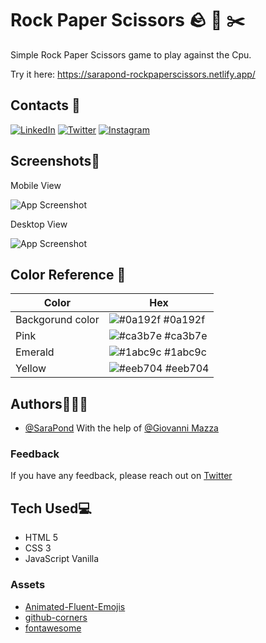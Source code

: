 
# Rock Paper Scissors 🪨 📄 ✂️

Simple Rock Paper Scissors game to play against the Cpu.

Try it here: https://sarapond-rockpaperscissors.netlify.app/

## Contacts 🔗
<p>
<a href="https://www.linkedin.com/in/saracalandrino/"><img src="https://img.shields.io/badge/linkedin-%230077B5.svg?style=flat-square&amp;logo=linkedin&amp;logoColor=white" alt="LinkedIn"></a>
<a href="https://twitter.com/SaraPondCodes"><img src="https://img.shields.io/badge/Twitter-%231DA1F2.svg?style=flat-square&amp;logo=Twitter&amp;logoColor=white" alt="Twitter"></a>
<a href="https://www.instagram.com/sarapondcodes/"><img src="https://img.shields.io/badge/Instagram-%23E4405F.svg?style=flat-square&amp;logo=Instagram&amp;logoColor=white" alt="Instagram"></a></p>


## Screenshots📸
Mobile View

![App Screenshot](https://user-images.githubusercontent.com/122526500/226187852-c4d0e199-8e48-49dc-9677-35835153059f.png)

Desktop View

![App Screenshot](https://user-images.githubusercontent.com/122526500/226187840-eeaabc09-8d19-4c00-9295-89027697dc03.png)



## Color Reference 🎨

| Color             | Hex                                                                |
| ----------------- | ------------------------------------------------------------------ |
| Backgorund color | ![#0a192f](https://via.placeholder.com/10/0a192f?text=+) #0a192f |
| Pink  | ![#ca3b7e](https://via.placeholder.com/10/ca3b7ef?text=+) #ca3b7e |
| Emerald | ![#1abc9c](https://via.placeholder.com/10/1abc9cf?text=+) #1abc9c |
| Yellow | ![#eeb704](https://via.placeholder.com/10/eeb704f?text=+) #eeb704 |


## Authors👩🏽‍💻
- [@SaraPond](https://github.com/SaraPond/SaraPond)
With the help of [@Giovanni Mazza](https://github.com/giovannimazza)
### Feedback

If you have any feedback, please reach out on [Twitter](https://twitter.com/SaraPondCodes)


## Tech Used💻
- HTML 5  
- CSS 3
- JavaScript Vanilla

### Assets
- [Animated-Fluent-Emojis](https://github.com/Tarikul-Islam-Anik/Animated-Fluent-Emojis)
- [github-corners](https://github.com/tholman/github-corners)
- [fontawesome](https://fontawesome.com/icons)
